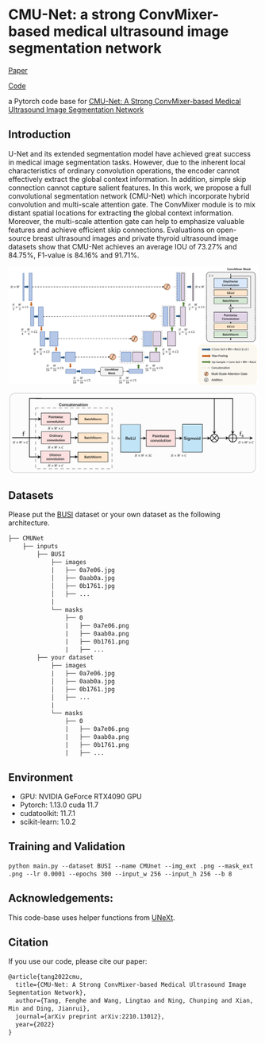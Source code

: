 # CMU-Net: a strong ConvMixer-based medical ultrasound image segmentation network

[Paper](https://arxiv.org/abs/2210.13012)

[Code](https://github.com/FengheTan9/CMU-Net)

a Pytorch code base for [CMU-Net: A Strong ConvMixer-based Medical Ultrasound Image Segmentation Network](https://arxiv.org/abs/2210.13012)

## Introduction
U-Net and its extended segmentation model have achieved great success in medical image segmentation tasks. However, due to the inherent local characteristics of ordinary convolution operations, the encoder cannot effectively extract the global context information. In addition, simple skip connection cannot capture salient features. In this work, we propose a full convolutional segmentation network (CMU-Net) which incorporate hybrid convolution and multi-scale attention gate. The ConvMixer module is to mix distant spatial locations for extracting the global context information. Moreover, the multi-scale attention gate can help to emphasize valuable features and achieve efficient skip connections. Evaluations on open-source breast ultrasound images and private thyroid ultrasound image datasets show that CMU-Net achieves an average IOU of 73.27% and 84.75%, F1-value is 84.16% and 91.71%.

![CMUnet](imgs/CMUnet.png)

![msag](imgs/msag.png)

## Datasets

Please put the [BUSI](https://www.kaggle.com/aryashah2k/breast-ultrasound-images-dataset) dataset or your own dataset as the following architecture. 
```
├── CMUNet
    ├── inputs
        ├── BUSI
            ├── images
            |   ├── 0a7e06.jpg
            │   ├── 0aab0a.jpg
            │   ├── 0b1761.jpg
            │   ├── ...
            |
            └── masks
                ├── 0
                |   ├── 0a7e06.png
                |   ├── 0aab0a.png
                |   ├── 0b1761.png
                |   ├── ...
        ├── your dataset
            ├── images
            |   ├── 0a7e06.jpg
            │   ├── 0aab0a.jpg
            │   ├── 0b1761.jpg
            │   ├── ...
            |
            └── masks
                ├── 0
                |   ├── 0a7e06.png
                |   ├── 0aab0a.png
                |   ├── 0b1761.png
                |   ├── ...
```
## Environment

- GPU: NVIDIA GeForce RTX4090 GPU
- Pytorch: 1.13.0 cuda 11.7
- cudatoolkit: 11.7.1
- scikit-learn: 1.0.2

## Training and Validation

```
python main.py --dataset BUSI --name CMUnet --img_ext .png --mask_ext .png --lr 0.0001 --epochs 300 --input_w 256 --input_h 256 --b 8
```

## Acknowledgements:

This code-base uses helper functions from [UNeXt](https://github.com/jeya-maria-jose/UNeXt-pytorch).

## Citation

If you use our code, please cite our paper:

```
@article{tang2022cmu,
  title={CMU-Net: A Strong ConvMixer-based Medical Ultrasound Image Segmentation Network},
  author={Tang, Fenghe and Wang, Lingtao and Ning, Chunping and Xian, Min and Ding, Jianrui},
  journal={arXiv preprint arXiv:2210.13012},
  year={2022}
}
```

